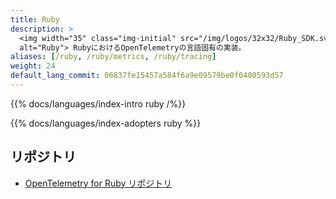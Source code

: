 ```yaml
---
title: Ruby
description: >
  <img width="35" class="img-initial" src="/img/logos/32x32/Ruby_SDK.svg"
  alt="Ruby"> RubyにおけるOpenTelemetryの言語固有の実装。
aliases: [/ruby, /ruby/metrics, /ruby/tracing]
weight: 24
default_lang_commit: 06837fe15457a584f6a9e09579be0f0400593d57
---
```


{{% docs/languages/index-intro ruby /%}}

{{% docs/languages/index-adopters ruby %}}

## リポジトリ

- [OpenTelemetry for Ruby リポジトリ][repo]

[repo]: https://github.com/open-telemetry/opentelemetry-ruby
